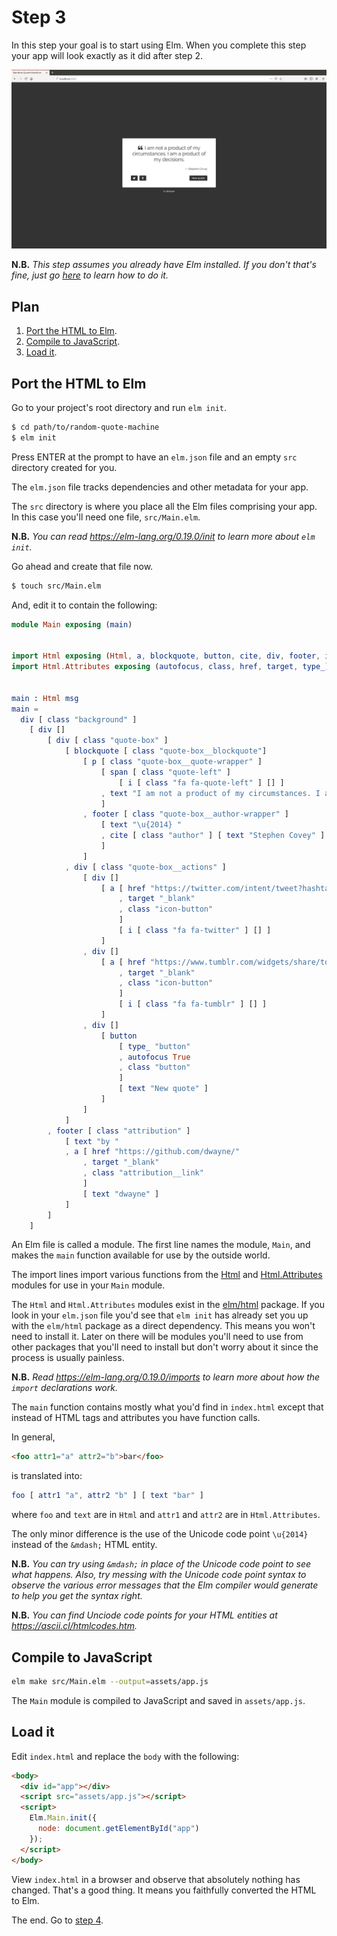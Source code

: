 # Step 3

In this step your goal is to start using Elm. When you complete this step your
app will look exactly as it did after step 2.

![Screenshot of the app after step 3 is completed](assets/step-03-final.png)

**N.B.** *This step assumes you already have Elm installed. If you don't that's
fine, just go [here](https://guide.elm-lang.org/install.html) to learn how to
do it.*

## Plan

1. [Port the HTML to Elm](#port-the-html-to-elm).
2. [Compile to JavaScript](#compile-to-javascript).
3. [Load it](#load-it).

## Port the HTML to Elm

Go to your project's root directory and run `elm init`.

```sh
$ cd path/to/random-quote-machine
$ elm init
```

Press ENTER at the prompt to have an `elm.json` file and an empty `src`
directory created for you.

The `elm.json` file tracks dependencies and other metadata for your app.

The `src` directory is where you place all the Elm files comprising your app.
In this case you'll need one file, `src/Main.elm`.

**N.B.** *You can read https://elm-lang.org/0.19.0/init to learn more about
`elm init`.*

Go ahead and create that file now.

```sh
$ touch src/Main.elm
```

And, edit it to contain the following:

```elm
module Main exposing (main)


import Html exposing (Html, a, blockquote, button, cite, div, footer, i, p, span, text)
import Html.Attributes exposing (autofocus, class, href, target, type_)


main : Html msg
main =
  div [ class "background" ]
    [ div []
        [ div [ class "quote-box" ]
            [ blockquote [ class "quote-box__blockquote"]
                [ p [ class "quote-box__quote-wrapper" ]
                    [ span [ class "quote-left" ]
                        [ i [ class "fa fa-quote-left" ] [] ]
                    , text "I am not a product of my circumstances. I am a product of my decisions."
                    ]
                , footer [ class "quote-box__author-wrapper" ]
                    [ text "\u{2014} "
                    , cite [ class "author" ] [ text "Stephen Covey" ]
                    ]
                ]
            , div [ class "quote-box__actions" ]
                [ div []
                    [ a [ href "https://twitter.com/intent/tweet?hashtags=quotes&text=%22I%20am%20not%20a%20product%20of%20my%20circumstances.%20I%20am%20a%20product%20of%20my%20decisions.%22%20%E2%80%94%20Stephen%20Covey"
                        , target "_blank"
                        , class "icon-button"
                        ]
                        [ i [ class "fa fa-twitter" ] [] ]
                    ]
                , div []
                    [ a [ href "https://www.tumblr.com/widgets/share/tool?posttype=quote&tags=quotes&content=I%20am%20not%20a%20product%20of%20my%20circumstances.%20I%20am%20a%20product%20of%20my%20decisions.&caption=Stephen%20Covey&canonicalUrl=https%3A%2F%2Fwww.tumblr.com%2Fdocs%2Fen%2Fshare_button"
                        , target "_blank"
                        , class "icon-button"
                        ]
                        [ i [ class "fa fa-tumblr" ] [] ]
                    ]
                , div []
                    [ button
                        [ type_ "button"
                        , autofocus True
                        , class "button"
                        ]
                        [ text "New quote" ]
                    ]
                ]
            ]
        , footer [ class "attribution" ]
            [ text "by "
            , a [ href "https://github.com/dwayne/"
                , target "_blank"
                , class "attribution__link"
                ]
                [ text "dwayne" ]
            ]
        ]
    ]
```

An Elm file is called a module. The first line names the module, `Main`, and
makes the `main` function available for use by the outside world.

The import lines import various functions from the
[Html](https://package.elm-lang.org/packages/elm/html/1.0.0/Html) and
[Html.Attributes](https://package.elm-lang.org/packages/elm/html/1.0.0/Html-Attributes)
modules for use in your `Main` module.

The `Html` and `Html.Attributes` modules exist in the
[elm/html](https://package.elm-lang.org/packages/elm/html/1.0.0/) package. If
you look in your `elm.json` file you'd see that `elm init` has already set you
up with the `elm/html` package as a direct dependency. This means you won't
need to install it. Later on there will be modules you'll need to use from
other packages that you'll need to install but don't worry about it since the
process is usually painless.

**N.B.** *Read https://elm-lang.org/0.19.0/imports to learn more about how the
`import` declarations work.*

The `main` function contains mostly what you'd find in `index.html`
except that instead of HTML tags and attributes you have function calls.

In general,

```html
<foo attr1="a" attr2="b">bar</foo>
```

is translated into:

```elm
foo [ attr1 "a", attr2 "b" ] [ text "bar" ]
```

where `foo` and `text` are in `Html` and `attr1` and `attr2` are in
`Html.Attributes`.

The only minor difference is the use of the Unicode code point `\u{2014}`
instead of the `&mdash;` HTML entity.

**N.B.** *You can try using `&mdash;` in place of the Unicode code point to see
what happens. Also, try messing with the Unicode code point syntax to observe
the various error messages that the Elm compiler would generate to help you get
the syntax right.*

**N.B.** *You can find Unciode code points for your HTML entities at
https://ascii.cl/htmlcodes.htm.*

## Compile to JavaScript

```sh
elm make src/Main.elm --output=assets/app.js
```

The `Main` module is compiled to JavaScript and saved in `assets/app.js`.

## Load it

Edit `index.html` and replace the `body` with the following:

```html
<body>
  <div id="app"></div>
  <script src="assets/app.js"></script>
  <script>
    Elm.Main.init({
      node: document.getElementById("app")
    });
  </script>
</body>
```

View `index.html` in a browser and observe that absolutely nothing has changed.
That's a good thing. It means you faithfully converted the HTML to Elm.

The end. Go to [step 4](step-04.md).
